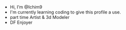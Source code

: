 - Hi, I’m @Ichim9
- I'm currently learning coding to give this profile a use.
- part time Artist & 3d Modeler
- DF Enjoyer

<!---
Ichim9/Ichim9 is a ✨ special ✨ repository because its `README.md` (this file) appears on your GitHub profile.
You can click the Preview link to take a look at your changes.
--->

